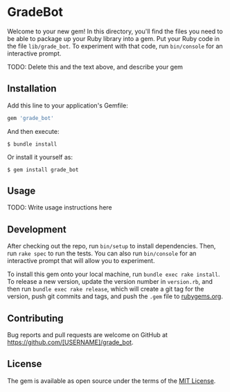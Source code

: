 # GradeBot

Welcome to your new gem! In this directory, you'll find the files you need to be able to package up your Ruby library into a gem. Put your Ruby code in the file `lib/grade_bot`. To experiment with that code, run `bin/console` for an interactive prompt.

TODO: Delete this and the text above, and describe your gem

## Installation

Add this line to your application's Gemfile:

```ruby
gem 'grade_bot'
```

And then execute:

    $ bundle install

Or install it yourself as:

    $ gem install grade_bot

## Usage

TODO: Write usage instructions here

## Development

After checking out the repo, run `bin/setup` to install dependencies. Then, run `rake spec` to run the tests. You can also run `bin/console` for an interactive prompt that will allow you to experiment.

To install this gem onto your local machine, run `bundle exec rake install`. To release a new version, update the version number in `version.rb`, and then run `bundle exec rake release`, which will create a git tag for the version, push git commits and tags, and push the `.gem` file to [rubygems.org](https://rubygems.org).

## Contributing

Bug reports and pull requests are welcome on GitHub at https://github.com/[USERNAME]/grade_bot.


## License

The gem is available as open source under the terms of the [MIT License](https://opensource.org/licenses/MIT).
